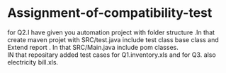 # Assignment-of-compatibility-test
 for Q2.I have given you automation project with folder structure .In that create maven projet with SRC/test.java include test class base class and Extend report .
In that SRC/Main.java include pom classes.\
IN that repositary added test cases  for Q1.inventory.xls and for Q3. also electricity bill.xls.
